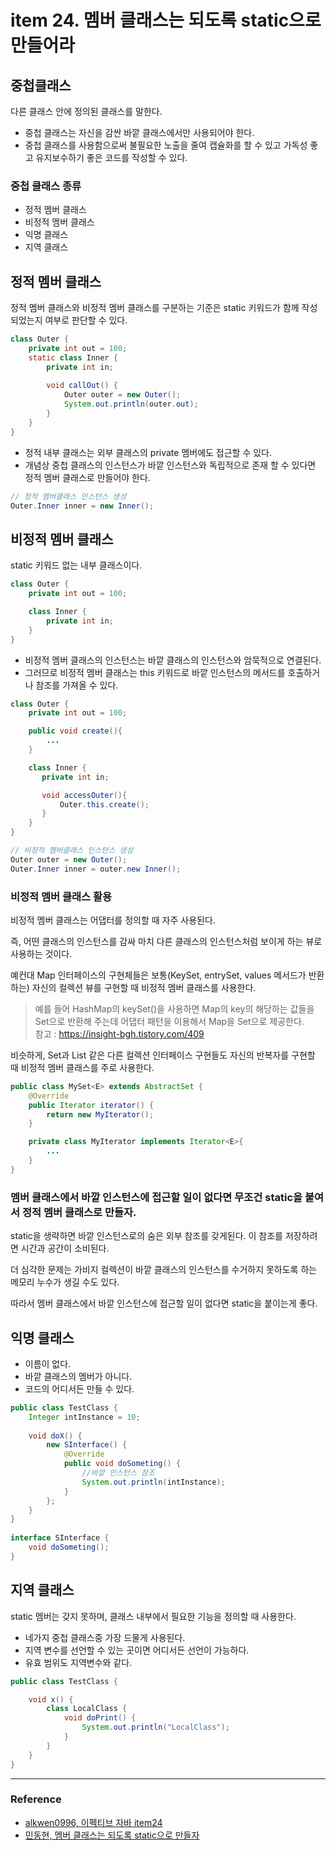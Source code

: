 # item 24. 멤버 클래스는 되도록 static으로 만들어라

## 중첩클래스
다른 클래스 안에 정의된 클래스를 말한다.
- 중첩 클래스는 자신을 감싼 바깥 클래스에서만 사용되어야 한다.
- 중첩 클래스를 사용함으로써 불필요한 노출을 줄여 캡슐화를 할 수 있고 가독성 좋고 유지보수하기 좋은 코드를 작성할 수 있다.


### 중첩 클래스 종류
- 정적 멤버 클래스
- 비정적 멤버 클래스
- 익명 클래스
- 지역 클래스

## 정적 멤버 클래스
정적 멤버 클래스와 비정적 멤버 클래스를 구분하는 기준은 static 키워드가 함께 작성되었는지 여부로 판단할 수 있다.

```java
class Outer { 
    private int out = 100;
    static class Inner { 
        private int in;
		
        void callOut() {
            Outer outer = new Outer();
            System.out.println(outer.out);
        }
    }
}
```
- 정적 내부 클래스는 외부 클래스의 private 멤버에도 접근할 수 있다.
- 개념상 중첩 클래스의 인스턴스가 바깥 인스턴스와 독립적으로 존재 할 수 있다면 정적 멤버 클래스로 만들어야 한다.

```java
// 정적 멤버클래스 인스턴스 생성
Outer.Inner inner = new Inner();
```

## 비정적 멤버 클래스
static 키워드 없는 내부 클래스이다.

```java
class Outer {
    private int out = 100;

    class Inner {
        private int in;
    }
}
```
- 비정적 멤버 클래스의 인스턴스는 바깥 클래스의 인스턴스와 암묵적으로 연결된다.
- 그러므로 비정적 멤버 클래스는 this 키워드로 바깥 인스턴스의 메서드를 호출하거나 참조를 가져올 수 있다.

```java
class Outer {
    private int out = 100;

    public void create(){
        ...
    }

    class Inner {
       private int in;

       void accessOuter(){
           Outer.this.create();
       }
    }
}
```

```java
// 비정적 멤버클래스 인스턴스 생성
Outer outer = new Outer();
Outer.Inner inner = outer.new Inner();
```

### 비정적 멤버 클래스 활용
비정적 멤버 클래스는 어댑터를 정의할 때 자주 사용된다.

즉, 어떤 클래스의 인스턴스를 감싸 마치 다른 클래스의 인스턴스처럼 보이게 하는 뷰로 사용하는 것이다.

예컨대 Map 인터페이스의 구현체들은 보통(KeySet, entrySet, values 메서드가 반환하는) 자신의 컬렉션 뷰를 구현할 때 비정적 멤버 클래스를 사용한다.

> 예를 들어 HashMap의 keySet()을 사용하면 Map의 key의 해당하는 값들을 Set으로 반환해 주는데 어댑터 패턴을 이용해서 Map을 Set으로 제공한다.  
> 참고 : https://insight-bgh.tistory.com/409

비슷하게, Set과 List 같은 다른 컬렉션 인터페이스 구현들도 자신의 반복자를 구현할 때 비정적 멤버 클래스를 주로 사용한다.

```java
public class MySet<E> extends AbstractSet {
    @Override
    public Iterator iterator() {
        return new MyIterator();
    }

    private class MyIterator implements Iterator<E>{
        ...
    }
}
```

### 멤버 클래스에서 바깥 인스턴스에 접근할 일이 없다면 무조건 static을 붙여서 정적 멤버 클래스로 만들자.

static을 생략하면 바깥 인스턴스로의 숨은 외부 참조를 갖게된다. 이 참조를 저장하려면 시간과 공간이 소비된다.

더 심각한 문제는 가비지 컬렉션이 바깥 클래스의 인스턴스를 수거하지 못하도록 하는 메모리 누수가 생길 수도 있다.

따라서 멤버 클래스에서 바깥 인스턴스에 접근할 일이 없다면 static을 붙이는게 좋다.

## 익명 클래스
- 이름이 없다.
- 바깥 클래스의 멤버가 아니다.
- 코드의 어디서든 만들 수 있다.

```java
public class TestClass {
    Integer intInstance = 10;
    
    void doX() {
        new SInterface() {
            @Override
            public void doSometing() {
                //바깥 인스턴스 참조
                System.out.println(intInstance);
            }
        };
    }
}
    
interface SInterface {
    void doSometing();
}
```

## 지역 클래스
static 멤버는 갖지 못하며, 클래스 내부에서 필요한 기능을 정의할 때 사용한다.
- 네가지 중첩 클래스중 가장 드물게 사용된다.
- 지역 변수를 선언할 수 있는 곳이면 어디서든 선언이 가능하다.
- 유효 범위도 지역변수와 같다.

```java
public class TestClass {

    void x() {
        class LocalClass {
            void doPrint() {
                System.out.println("LocalClass");
            }
        }
    }   
}
```

---

### Reference
- [alkwen0996, 이펙티브 자바 item24](https://velog.io/@alkwen0996/%EC%9D%B4%ED%8E%99%ED%8B%B0%EB%B8%8C-%EC%9E%90%EB%B0%94-%EC%95%84%EC%9D%B4%ED%85%9C24-%EB%A9%A4%EB%B2%84-%ED%81%B4%EB%9E%98%EC%8A%A4%EB%8A%94-%EB%90%98%EB%8F%84%EB%A1%9D-static%EC%9C%BC%EB%A1%9C-%EB%A7%8C%EB%93%A4%EC%96%B4%EB%9D%BC)
- [민동현, 멤버 클래스는 되도록 static으로 만들자](https://donghyeon.dev/%EC%9D%B4%ED%8E%99%ED%8B%B0%EB%B8%8C%EC%9E%90%EB%B0%94/2021/03/13/%EB%A9%A4%EB%B2%84-%ED%81%B4%EB%9E%98%EC%8A%A4%EB%8A%94-%EB%90%98%EB%8F%84%EB%A1%9D-static%EC%9C%BC%EB%A1%9C-%EB%A7%8C%EB%93%A4%EC%9E%90/)

